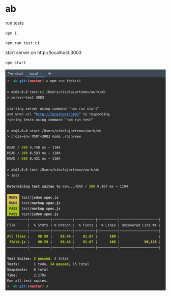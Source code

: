 # ab

run tests

 `npm i`
 
 `npm run test:ci`

start server on http://localhost:3003
 
 `npm start`

![](screenshot.png)